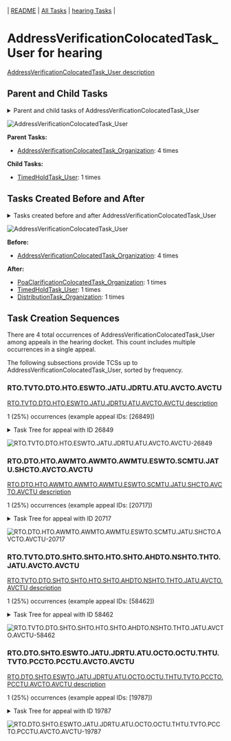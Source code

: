 <!-- DO NOT EDIT THIS FILE.  This file is autogenerated. -->
| [README](../README.md) | [All Tasks](../alltasks.md) | [hearing Tasks](tasklist.md) |

# AddressVerificationColocatedTask_User for hearing

[AddressVerificationColocatedTask_User description](../descr/AddressVerificationColocatedTask_User.md)

## Parent and Child Tasks

<details><summary markdown='span'>Parent and child tasks of AddressVerificationColocatedTask_User
</summary>

```
digraph G {
rankdir=LR;
node [shape=box]
"AddressVerificationColocatedTask_User" -> "TimedHoldTask_User" [label=1]
"AddressVerificationColocatedTask_Organization" -> "AddressVerificationColocatedTask_User" [label=4]
}
```
</details>

![AddressVerificationColocatedTask_User](dot/AddressVerificationColocatedTask_User-parentchild.dot.png)

**Parent Tasks:**

   * [AddressVerificationColocatedTask_Organization](AddressVerificationColocatedTask_Organization.md): 4 times

**Child Tasks:**

   * [TimedHoldTask_User](TimedHoldTask_User.md): 1 times

## Tasks Created Before and After

<details><summary markdown='span'>Tasks created before and after AddressVerificationColocatedTask_User</summary>

```
digraph G {
rankdir=LR;

"AddressVerificationColocatedTask_User" -> "TimedHoldTask_User" [label=1]
"AddressVerificationColocatedTask_User" -> "PoaClarificationColocatedTask_Organization" [label=1]
"AddressVerificationColocatedTask_User" -> "DistributionTask_Organization" [label=1]
"AddressVerificationColocatedTask_Organization" -> "AddressVerificationColocatedTask_User" [label=4]
}
```
</details>

![AddressVerificationColocatedTask_User](dot/AddressVerificationColocatedTask_User.dot.png)

**Before:**

   * [AddressVerificationColocatedTask_Organization](AddressVerificationColocatedTask_Organization.md): 4 times

**After:**

   * [PoaClarificationColocatedTask_Organization](PoaClarificationColocatedTask_Organization.md): 1 times
   * [TimedHoldTask_User](TimedHoldTask_User.md): 1 times
   * [DistributionTask_Organization](DistributionTask_Organization.md): 1 times

## Task Creation Sequences

There are 4 total occurrences of AddressVerificationColocatedTask_User among appeals in the hearing docket.  This count includes multiple occurrences in a single appeal.

The following subsections provide TCSs up to AddressVerificationColocatedTask_User, sorted by frequency.

### RTO.TVTO.DTO.HTO.ESWTO.JATU.JDRTU.ATU.AVCTO.AVCTU

[RTO.TVTO.DTO.HTO.ESWTO.JATU.JDRTU.ATU.AVCTO.AVCTU description](../descr/RTO.TVTO.DTO.HTO.ESWTO.JATU.JDRTU.ATU.AVCTO.AVCTU.md)

1 (25%) occurrences (example appeal IDs: [26849])

<details><summary markdown='span'>Task Tree for appeal with ID 26849</summary>

```
@startuml
skinparam {
  ObjectBorderColor #555
  ObjectBorderThickness 0
  ObjectFontStyle bold
  ObjectFontSize 14
  ObjectAttributeFontColor #333
  ObjectAttributeFontSize 12
}
  object 0.RootTask #8dd3c7 {
Organization
}
  object 1.TrackVeteranTask #bebada {
Organization
}
  object 2.DistributionTask #ffffb3 {
Organization
}
  object 3.HearingTask #fb8072 {
Organization
}
  object 4.ScheduleHearingTask #80b1d3 {
Organization
}
  object 5.HearingAdminActionVerifyAddressTask #ffed6f {
Organization
}
  object 6.EvidenceSubmissionWindowTask #fccde5 {
Organization
}
  object 7.JudgeAssignTask #ccebc5 {
User
}
  object 8.JudgeDecisionReviewTask #d9d9d9 {
User
}
  object 9.AttorneyTask #bc80bd {
User
}
  object 10.AddressVerificationColocatedTask #fb8072 {
Organization
}
  object 11.AddressVerificationColocatedTask #fb8072 {
User  <back:white>    </back>
}
0.RootTask -- 1.TrackVeteranTask
0.RootTask -- 2.DistributionTask
2.DistributionTask -- 3.HearingTask
3.HearingTask -- 4.ScheduleHearingTask
4.ScheduleHearingTask -- 5.HearingAdminActionVerifyAddressTask
3.HearingTask -- 6.EvidenceSubmissionWindowTask
0.RootTask -- 7.JudgeAssignTask
0.RootTask -- 8.JudgeDecisionReviewTask
8.JudgeDecisionReviewTask -- 9.AttorneyTask
9.AttorneyTask -- 10.AddressVerificationColocatedTask
10.AddressVerificationColocatedTask -- 11.AddressVerificationColocatedTask
@enduml
```
</details>

![RTO.TVTO.DTO.HTO.ESWTO.JATU.JDRTU.ATU.AVCTO.AVCTU-26849](uml/RTO.TVTO.DTO.HTO.ESWTO.JATU.JDRTU.ATU.AVCTO.AVCTU-26849.png)

### RTO.DTO.HTO.AWMTO.AWMTO.AWMTU.ESWTO.SCMTU.JATU.SHCTO.AVCTO.AVCTU

[RTO.DTO.HTO.AWMTO.AWMTO.AWMTU.ESWTO.SCMTU.JATU.SHCTO.AVCTO.AVCTU description](../descr/RTO.DTO.HTO.AWMTO.AWMTO.AWMTU.ESWTO.SCMTU.JATU.SHCTO.AVCTO.AVCTU.md)

1 (25%) occurrences (example appeal IDs: [20717])

<details><summary markdown='span'>Task Tree for appeal with ID 20717</summary>

```
@startuml
skinparam {
  ObjectBorderColor #555
  ObjectBorderThickness 0
  ObjectFontStyle bold
  ObjectFontSize 14
  ObjectAttributeFontColor #333
  ObjectAttributeFontSize 12
}
  object 0.RootTask #8dd3c7 {
Organization
}
  object 1.DistributionTask #ffffb3 {
Organization
}
  object 2.HearingTask #fb8072 {
Organization
}
  object 3.ScheduleHearingTask #80b1d3 {
Organization
}
  object 4.HearingAdminActionVerifyAddressTask #ffed6f {
Organization
}
  object 5.AppealWithdrawalMailTask #80b1d3 {
Organization
}
  object 6.AppealWithdrawalMailTask #80b1d3 {
Organization
}
  object 7.AppealWithdrawalMailTask #80b1d3 {
User
}
  object 8.EvidenceSubmissionWindowTask #fccde5 {
Organization
}
  object 9.SpecialCaseMovementTask #8dd3c7 {
User
}
  object 10.JudgeAssignTask #ccebc5 {
User
}
  object 11.JudgeDecisionReviewTask #d9d9d9 {
User
}
  object 12.AttorneyTask #bc80bd {
User
}
  object 13.ScheduleHearingColocatedTask #ccebc5 {
Organization
}
  object 14.AddressVerificationColocatedTask #fb8072 {
Organization
}
  object 15.AddressVerificationColocatedTask #fb8072 {
User  <back:white>    </back>
}
  object 16.DistributionTask #ffffb3 {
Organization
}
  object 17.HearingTask #fb8072 {
Organization
}
  object 18.ScheduleHearingTask #80b1d3 {
Organization
}
0.RootTask -- 1.DistributionTask
1.DistributionTask -- 2.HearingTask
2.HearingTask -- 3.ScheduleHearingTask
3.ScheduleHearingTask -- 4.HearingAdminActionVerifyAddressTask
0.RootTask -- 5.AppealWithdrawalMailTask
5.AppealWithdrawalMailTask -- 6.AppealWithdrawalMailTask
6.AppealWithdrawalMailTask -- 7.AppealWithdrawalMailTask
2.HearingTask -- 8.EvidenceSubmissionWindowTask
1.DistributionTask -- 9.SpecialCaseMovementTask
0.RootTask -- 10.JudgeAssignTask
0.RootTask -- 11.JudgeDecisionReviewTask
11.JudgeDecisionReviewTask -- 12.AttorneyTask
12.AttorneyTask -- 13.ScheduleHearingColocatedTask
12.AttorneyTask -- 14.AddressVerificationColocatedTask
14.AddressVerificationColocatedTask -- 15.AddressVerificationColocatedTask
0.RootTask -- 16.DistributionTask
16.DistributionTask -- 17.HearingTask
17.HearingTask -- 18.ScheduleHearingTask
@enduml
```
</details>

![RTO.DTO.HTO.AWMTO.AWMTO.AWMTU.ESWTO.SCMTU.JATU.SHCTO.AVCTO.AVCTU-20717](uml/RTO.DTO.HTO.AWMTO.AWMTO.AWMTU.ESWTO.SCMTU.JATU.SHCTO.AVCTO.AVCTU-20717.png)

### RTO.TVTO.DTO.SHTO.SHTO.HTO.SHTO.AHDTO.NSHTO.THTO.JATU.AVCTO.AVCTU

[RTO.TVTO.DTO.SHTO.SHTO.HTO.SHTO.AHDTO.NSHTO.THTO.JATU.AVCTO.AVCTU description](../descr/RTO.TVTO.DTO.SHTO.SHTO.HTO.SHTO.AHDTO.NSHTO.THTO.JATU.AVCTO.AVCTU.md)

1 (25%) occurrences (example appeal IDs: [58462])

<details><summary markdown='span'>Task Tree for appeal with ID 58462</summary>

```
@startuml
skinparam {
  ObjectBorderColor #555
  ObjectBorderThickness 0
  ObjectFontStyle bold
  ObjectFontSize 14
  ObjectAttributeFontColor #333
  ObjectAttributeFontSize 12
}
  object 0.RootTask #8dd3c7 {
Organization
}
  object 1.TrackVeteranTask #bebada {
Organization
}
  object 2.DistributionTask #ffffb3 {
Organization
}
  object 3.HearingTask #fb8072 {
Organization
}
  object 4.ScheduleHearingTask #80b1d3 {
Organization
}
  object 5.AssignHearingDispositionTask #8dd3c7 {
Organization
}
  object 6.HearingTask #fb8072 {
Organization
}
  object 7.ScheduleHearingTask #80b1d3 {
Organization
}
  object 8.AssignHearingDispositionTask #8dd3c7 {
Organization
}
  object 9.HearingTask #fb8072 {
Organization
}
  object 10.ScheduleHearingTask #80b1d3 {
Organization
}
  object 11.AssignHearingDispositionTask #8dd3c7 {
Organization
}
  object 12.NoShowHearingTask #b3de69 {
Organization
}
  object 13.TimedHoldTask #fccde5 {
Organization
}
  object 14.JudgeAssignTask #ccebc5 {
User
}
  object 15.JudgeDecisionReviewTask #d9d9d9 {
User
}
  object 16.AttorneyTask #bc80bd {
User
}
  object 17.AddressVerificationColocatedTask #fb8072 {
Organization
}
  object 18.AddressVerificationColocatedTask #fb8072 {
User  <back:white>    </back>
}
  object 19.TimedHoldTask #fccde5 {
User
}
  object 20.JudgeAssignTask #ccebc5 {
User
}
  object 21.JudgeDecisionReviewTask #d9d9d9 {
User
}
  object 22.AttorneyTask #bc80bd {
User
}
  object 23.BvaDispatchTask #b3de69 {
Organization
}
  object 24.BvaDispatchTask #b3de69 {
User
}
  object 25.EvidenceSubmissionWindowTask #fccde5 {
Organization
}
0.RootTask -- 1.TrackVeteranTask
0.RootTask -- 2.DistributionTask
2.DistributionTask -- 3.HearingTask
3.HearingTask -- 4.ScheduleHearingTask
3.HearingTask -- 5.AssignHearingDispositionTask
2.DistributionTask -- 6.HearingTask
6.HearingTask -- 7.ScheduleHearingTask
6.HearingTask -- 8.AssignHearingDispositionTask
2.DistributionTask -- 9.HearingTask
9.HearingTask -- 10.ScheduleHearingTask
9.HearingTask -- 11.AssignHearingDispositionTask
11.AssignHearingDispositionTask -- 12.NoShowHearingTask
12.NoShowHearingTask -- 13.TimedHoldTask
0.RootTask -- 14.JudgeAssignTask
0.RootTask -- 15.JudgeDecisionReviewTask
15.JudgeDecisionReviewTask -- 16.AttorneyTask
16.AttorneyTask -- 17.AddressVerificationColocatedTask
17.AddressVerificationColocatedTask -- 18.AddressVerificationColocatedTask
18.AddressVerificationColocatedTask -- 19.TimedHoldTask
0.RootTask -- 20.JudgeAssignTask
0.RootTask -- 21.JudgeDecisionReviewTask
21.JudgeDecisionReviewTask -- 22.AttorneyTask
0.RootTask -- 23.BvaDispatchTask
23.BvaDispatchTask -- 24.BvaDispatchTask
9.HearingTask -- 25.EvidenceSubmissionWindowTask
@enduml
```
</details>

![RTO.TVTO.DTO.SHTO.SHTO.HTO.SHTO.AHDTO.NSHTO.THTO.JATU.AVCTO.AVCTU-58462](uml/RTO.TVTO.DTO.SHTO.SHTO.HTO.SHTO.AHDTO.NSHTO.THTO.JATU.AVCTO.AVCTU-58462.png)

### RTO.DTO.SHTO.ESWTO.JATU.JDRTU.ATU.OCTO.OCTU.THTU.TVTO.PCCTO.PCCTU.AVCTO.AVCTU

[RTO.DTO.SHTO.ESWTO.JATU.JDRTU.ATU.OCTO.OCTU.THTU.TVTO.PCCTO.PCCTU.AVCTO.AVCTU description](../descr/RTO.DTO.SHTO.ESWTO.JATU.JDRTU.ATU.OCTO.OCTU.THTU.TVTO.PCCTO.PCCTU.AVCTO.AVCTU.md)

1 (25%) occurrences (example appeal IDs: [19787])

<details><summary markdown='span'>Task Tree for appeal with ID 19787</summary>

```
@startuml
skinparam {
  ObjectBorderColor #555
  ObjectBorderThickness 0
  ObjectFontStyle bold
  ObjectFontSize 14
  ObjectAttributeFontColor #333
  ObjectAttributeFontSize 12
}
  object 0.RootTask #8dd3c7 {
Organization
}
  object 1.TrackVeteranTask #bebada {
Organization
}
  object 2.DistributionTask #ffffb3 {
Organization
}
  object 3.HearingTask #fb8072 {
Organization
}
  object 4.ScheduleHearingTask #80b1d3 {
Organization
}
  object 5.AssignHearingDispositionTask #8dd3c7 {
Organization
}
  object 6.EvidenceSubmissionWindowTask #fccde5 {
Organization
}
  object 7.JudgeAssignTask #ccebc5 {
User
}
  object 8.JudgeDecisionReviewTask #d9d9d9 {
User
}
  object 9.AttorneyTask #bc80bd {
User
}
  object 10.OtherColocatedTask #80b1d3 {
Organization
}
  object 11.OtherColocatedTask #80b1d3 {
User
}
  object 12.TimedHoldTask #fccde5 {
User
}
  object 13.TrackVeteranTask #bebada {
Organization
}
  object 14.PoaClarificationColocatedTask #bebada {
Organization
}
  object 15.PoaClarificationColocatedTask #bebada {
User
}
  object 16.AddressVerificationColocatedTask #fb8072 {
Organization
}
  object 17.AddressVerificationColocatedTask #fb8072 {
User  <back:white>    </back>
}
  object 18.PoaClarificationColocatedTask #bebada {
Organization
}
  object 19.PoaClarificationColocatedTask #bebada {
User
}
  object 20.TimedHoldTask #fccde5 {
User
}
  object 21.EvidenceOrArgumentMailTask #ffffb3 {
Organization
}
  object 22.PoaClarificationColocatedTask #bebada {
Organization
}
  object 23.PoaClarificationColocatedTask #bebada {
User
}
  object 24.TimedHoldTask #fccde5 {
User
}
  object 25.BvaDispatchTask #b3de69 {
Organization
}
  object 26.BvaDispatchTask #b3de69 {
User
}
  object 27.BvaDispatchTask #b3de69 {
User
}
  object 28.EvidenceOrArgumentMailTask #ffffb3 {
Organization
}
  object 29.EvidenceOrArgumentMailTask #ffffb3 {
Organization
}
  object 30.EvidenceOrArgumentMailTask #ffffb3 {
User
}
  object 31.EvidenceOrArgumentMailTask #ffffb3 {
Organization
}
  object 32.EvidenceOrArgumentMailTask #ffffb3 {
Organization
}
  object 33.EvidenceOrArgumentMailTask #ffffb3 {
User
}
  object 34.EvidenceOrArgumentMailTask #ffffb3 {
User
}
  object 35.EvidenceOrArgumentMailTask #ffffb3 {
User
}
0.RootTask -- 1.TrackVeteranTask
0.RootTask -- 2.DistributionTask
2.DistributionTask -- 3.HearingTask
3.HearingTask -- 4.ScheduleHearingTask
3.HearingTask -- 5.AssignHearingDispositionTask
2.DistributionTask -- 6.EvidenceSubmissionWindowTask
0.RootTask -- 7.JudgeAssignTask
0.RootTask -- 8.JudgeDecisionReviewTask
8.JudgeDecisionReviewTask -- 9.AttorneyTask
9.AttorneyTask -- 10.OtherColocatedTask
10.OtherColocatedTask -- 11.OtherColocatedTask
11.OtherColocatedTask -- 12.TimedHoldTask
0.RootTask -- 13.TrackVeteranTask
9.AttorneyTask -- 14.PoaClarificationColocatedTask
14.PoaClarificationColocatedTask -- 15.PoaClarificationColocatedTask
9.AttorneyTask -- 16.AddressVerificationColocatedTask
16.AddressVerificationColocatedTask -- 17.AddressVerificationColocatedTask
9.AttorneyTask -- 18.PoaClarificationColocatedTask
18.PoaClarificationColocatedTask -- 19.PoaClarificationColocatedTask
19.PoaClarificationColocatedTask -- 20.TimedHoldTask
0.RootTask -- 21.EvidenceOrArgumentMailTask
9.AttorneyTask -- 22.PoaClarificationColocatedTask
22.PoaClarificationColocatedTask -- 23.PoaClarificationColocatedTask
23.PoaClarificationColocatedTask -- 24.TimedHoldTask
0.RootTask -- 25.BvaDispatchTask
25.BvaDispatchTask -- 26.BvaDispatchTask
25.BvaDispatchTask -- 27.BvaDispatchTask
0.RootTask -- 28.EvidenceOrArgumentMailTask
28.EvidenceOrArgumentMailTask -- 29.EvidenceOrArgumentMailTask
29.EvidenceOrArgumentMailTask -- 30.EvidenceOrArgumentMailTask
0.RootTask -- 31.EvidenceOrArgumentMailTask
31.EvidenceOrArgumentMailTask -- 32.EvidenceOrArgumentMailTask
32.EvidenceOrArgumentMailTask -- 33.EvidenceOrArgumentMailTask
32.EvidenceOrArgumentMailTask -- 34.EvidenceOrArgumentMailTask
29.EvidenceOrArgumentMailTask -- 35.EvidenceOrArgumentMailTask
@enduml
```
</details>

![RTO.DTO.SHTO.ESWTO.JATU.JDRTU.ATU.OCTO.OCTU.THTU.TVTO.PCCTO.PCCTU.AVCTO.AVCTU-19787](uml/RTO.DTO.SHTO.ESWTO.JATU.JDRTU.ATU.OCTO.OCTU.THTU.TVTO.PCCTO.PCCTU.AVCTO.AVCTU-19787.png)

